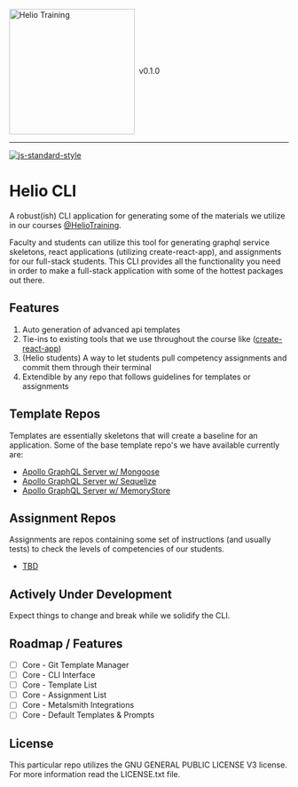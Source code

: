 <img src="http://i.imgur.com/UzC7XPe.png" alt="Helio Training" width="226" align="center"/> <span>&nbsp;v0.1.0</span>

---------------

[![js-standard-style](https://img.shields.io/badge/code%20style-standard-brightgreen.svg)](http://standardjs.com)

# Helio CLI

A robust(ish) CLI application for generating some of the materials we utilize in our courses [@HelioTraining](https://heliotraining.com). 

Faculty and students can utilize this tool for generating graphql service skeletons, react applications (utilizing create-react-app), and assignments for our full-stack students. This CLI provides all the functionality you need in order to make a full-stack application with some of the hottest packages out there.

## Features

1. Auto generation of advanced api templates
2. Tie-ins to existing tools that we use throughout the course like ([create-react-app]())
3. (Helio students) A way to let students pull competency assignments and commit them through their terminal
4. Extendible by any repo that follows guidelines for templates or assignments

## Template Repos

Templates are essentially skeletons that will create a baseline for an application. Some of the base template repo's we have available currently are:

- [Apollo GraphQL Server w/ Mongoose]()
- [Apollo GraphQL Server w/ Sequelize]()
- [Apollo GraphQL Server w/ MemoryStore]()

## Assignment Repos

Assignments are repos containing some set of instructions (and usually tests) to check the levels of competencies of our students.

- [TBD]()

## Actively Under Development

Expect things to change and break while we solidify the CLI.

## Roadmap / Features

- [ ] Core - Git Template Manager
- [ ] Core - CLI Interface
- [ ] Core - Template List
- [ ] Core - Assignment List
- [ ] Core - Metalsmith Integrations
- [ ] Core - Default Templates &amp; Prompts

## License
This particular repo utilizes the GNU GENERAL PUBLIC LICENSE V3 license. For more information read the LICENSE.txt file.